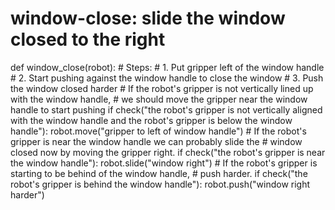 # window-close: slide the window closed to the right
def window_close(robot):
    # Steps:
    #  1. Put gripper left of the window handle
    #  2. Start pushing against the window handle to close the window
    #  3. Push the window closed harder
    # If the robot's gripper is not vertically lined up with the window handle,
    # we should move the gripper near the window handle to start pushing
    if check("the robot's gripper is not vertically aligned with the window handle and the robot's gripper is below the window handle"):
        robot.move("gripper to left of window handle")
    # If the robot's gripper is near the window handle we can probably slide the
    # window closed now by moving the gripper right.
    if check("the robot's gripper is near the window handle"):
        robot.slide("window right")
    # If the robot's gripper is starting to be behind of the window handle,
    # push harder.
    if check("the robot's gripper is behind the window handle"):
        robot.push("window right harder")